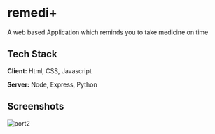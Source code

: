 
# remedi+

A web based Application which reminds you to take medicine on time


## Tech Stack

**Client:** Html, CSS, Javascript

**Server:** Node, Express, Python


## Screenshots

![port2](https://github.com/TheHimanshuDixit/remedi_plus/assets/107857348/c09c2b04-5ce6-430d-af7d-818c2b646aeb)




